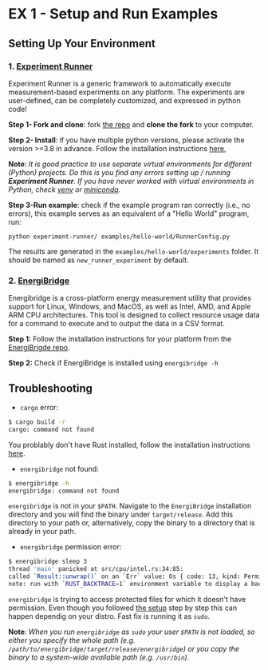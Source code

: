 # EX 1 - Setup and Run Examples
## Setting Up Your Environment

### 1. [Experiment Runner](https://github.com/S2-group/experiment-runner/tree/master)
Experiment Runner is a generic framework to automatically execute measurement-based experiments on any platform. The experiments are user-defined, can be completely customized, and expressed in python code!

**Step 1- Fork and clone**: fork [the repo](https://github.com/S2-group/experiment-runner/tree/master) and **clone the fork** to your computer.

**Step 2- Install**: if you have multiple python versions, please activate the version >=3.8 in advance. Follow the installation instructions [here](https://github.com/S2-group/experiment-runner/tree/master), 

**Note**: *It is good practice to use separate virtual environments for different (Python) projects. Do this is you find any errors setting up / running **Experiment Runner**. If you have never worked with virtual environments in Python, check [venv](https://docs.python.org/3/library/venv.html) or [miniconda](https://docs.anaconda.com/miniconda/).*

**Step 3-Run example**: check if the example program ran correctly (i.e., no errors), this example serves as an equivalent of a "Hello World" program, run:
```
python experiment-runner/ examples/hello-world/RunnerConfig.py
```

The results are generated in the `examples/hello-world/experiments` folder. It should be named as `new_runner_experiment` by default.

### 2. [EnergiBridge](https://github.com/tdurieux/EnergiBridge)
Energibridge is a cross-platform energy measurement utility that provides support for Linux, Windows, and MacOS, as well as Intel, AMD, and Apple ARM CPU architectures. This tool is designed to collect resource usage data for a command to execute and to output the data in a CSV format.

**Step 1:** Follow the installation instructions for your platform from the [EnergiBrigde repo](https://github.com/tdurieux/EnergiBridge?tab=readme-ov-file#install).

**Step 2:** Check if EnergiBridge is installed using `energibridge -h`


## Troubleshooting

- `cargo` error:
```bash
$ cargo build -r
cargo: command not found
```
You problably don't have Rust installed, follow the installation instructions [here](https://www.rust-lang.org/tools/install).

- `energibridge` not found:
```bash
$ energibridge -h
energibridge: command not found
```
`energibridge` is not in your `$PATH`. Navigate to the `EnergiBridge` installation directory and you will find the binary under `target/release`. Add this directory to your path or, alternatively, copy the binary to a directory that is already in your path. 

- `energibridge` permission error:
```bash
$ energibridge sleep 3
thread 'main' panicked at src/cpu/intel.rs:34:85:
called `Result::unwrap()` on an `Err` value: Os { code: 13, kind: PermissionDenied, message: "Permission denied" }
note: run with `RUST_BACKTRACE=1` environment variable to display a backtrace
```
`energibridge` is trying to access protected files for which it doesn't have permission. Even though you followed [the setup](https://github.com/tdurieux/EnergiBridge) step by step this can happen dependig on your distro. Fast fix is running it as `sudo`.

**Note**: *When you run `energibridge` as `sudo` your user `$PATH` is not loaded, so either you specify the whole path (e.g. `/path/to/energibridge/target/release/energibridge`) or you copy the binary to a system-wide available path (e.g. `/usr/bin`).*

